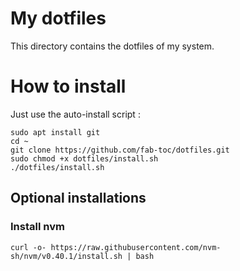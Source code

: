 # My dotfiles

This directory contains the dotfiles of my system.

# How to install

Just use the auto-install script :

```
sudo apt install git
cd ~
git clone https://github.com/fab-toc/dotfiles.git
sudo chmod +x dotfiles/install.sh
./dotfiles/install.sh
```

## Optional installations

### Install nvm

```
curl -o- https://raw.githubusercontent.com/nvm-sh/nvm/v0.40.1/install.sh | bash
```
